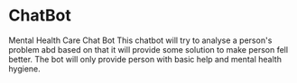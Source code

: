 # ChatBot
Mental Health Care Chat Bot
 This chatbot will try to analyse a person's problem abd based on that it will provide some solution to make person fell better.
 The bot will only provide person with basic help and mental health hygiene.
